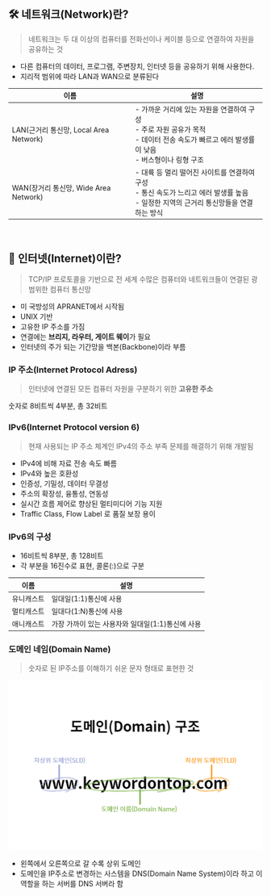 ## 🛠️ 네트워크(Network)란?
> 네트워크는 두 대 이상의 컴퓨터를 전화선이나 케이블 등으로 연결하여 자원을 공유하는 것

- 다른 컴퓨터의 데이터, 프로그램, 주변장치, 인터넷 등을 공유하기 위해 사용한다.
- 지리적 범위에 따라 LAN과 WAN으로 분류된다

|이름|설명|
|---|---|
|LAN(근거리 통신망, Local Area Network)|- 가까운 거리에 있는 자원을 연결하여 구성<br> - 주로 자원 공유가 목적<br> - 데이터 전송 속도가 빠르고 에러 발생률이 낮음<br> - 버스형이나 링형 구조|
|WAN(장거리 통신망, Wide Area Network)|- 대륙 등 멀리 떨어진 사이트를 연결하여 구성<br> - 통신 속도가 느리고 에러 발생률 높음<br> - 일정한 지역의 근거리 통신망들을 연결하는 방식|
<br>

## 🔌 인터넷(Internet)이란?
> TCP/IP 프로토콜을 기반으로 전 세계 수많은 컴퓨터와 네트워크들이 연결된 광범위한 컴퓨터 통신망

- 미 국방성의 APRANET에서 시작됨
- UNIX 기반
- 고유한 IP 주소를 가짐
- 연결에는 **브리지, 라우터, 게이트 웨이**가 필요
- 인터넷의 주가 되는 기간망을 백본(Backbone)이라 부름

### IP 주소(Internet Protocol Adress)
> 인터넷에 연결된 모든 컴퓨터 자원을 구분하기 위한 __고유한 주소__

숫자로 8비트씩 4부분, 총 32비트

### IPv6(Internet Protocol version 6)
> 현재 사용되는 IP 주소 체계인 IPv4의 주소 부족 문제를 해결하기 위해 개발됨
- IPv4에 비해 자료 전송 속도 빠름
- IPv4와 높은 호환성
- 인증성, 기밀성, 데이터 무결성
- 주소의 확장성, 융통성, 연동성
- 실시간 흐름 제어로 향상된 멀티미디어 기능 지원
- Traffic Class, Flow Label 로 품질 보장 용이
### IPv6의 구성
- 16비트씩 8부분, 총 128비트
- 각 부분을 16진수로 표현, 콜론(:)으로 구분

|이름|설명|
|---|---|
|유니캐스트|일대일(1:1)통신에 사용|
|멀티캐스트|일대다(1:N)통신에 사용|
|애니캐스트|가장 가까이 있는 사용자와 일대일(1:1)통신에 사용|

### 도메인 네임(Domain Name)
> 숫자로 된 IP주소를 이해하기 쉬운 문자 형태로 표현한 것

![domain_name](images/domain_name.png)
- 왼쪽에서 오른쪽으로 갈 수록 상위 도메인
- 도메인을 IP주소로 변경하는 사스템을 DNS(Domain Name System)이라 하고 이 역할을 하는 서버를 DNS 서버라 함
